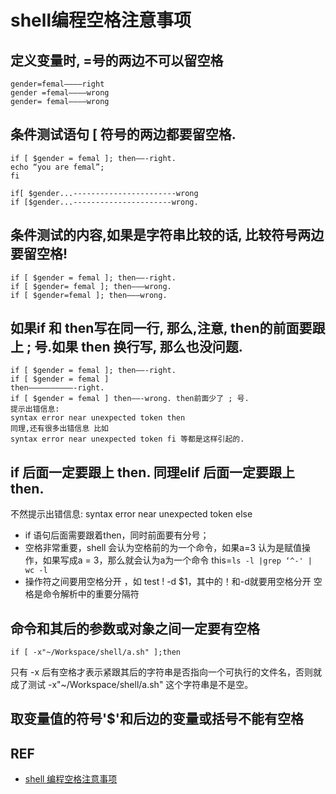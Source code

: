 # shell编程空格注意事项

## 定义变量时, =号的两边不可以留空格

```
gender=femal————right
gender =femal———–wrong
gender= femal———–wrong
```

## 条件测试语句 \[ 符号的两边都要留空格.

```
if [ $gender = femal ]; then——-right.
echo “you are femal”;
fi

if[ $gender...-----------------------wrong
if [$gender...----------------------wrong.
```

## 条件测试的内容,如果是字符串比较的话, 比较符号两边要留空格!

```
if [ $gender = femal ]; then——-right.
if [ $gender= femal ]; then——–wrong.
if [ $gender=femal ]; then———wrong.
```

## 如果if 和 then写在同一行, 那么,注意, then的前面要跟上 ; 号.如果 then 换行写, 那么也没问题.

```
if [ $gender = femal ]; then——-right.
if [ $gender = femal ]
then——————————-right.
if [ $gender = femal ] then——-wrong. then前面少了 ; 号.
提示出错信息:
syntax error near unexpected token then
同理,还有很多出错信息 比如
syntax error near unexpected token fi 等都是这样引起的.
```

## if 后面一定要跟上 then. 同理elif 后面一定要跟上 then.

不然提示出错信息: syntax error near unexpected token else

* if 语句后面需要跟着then，同时前面要有分号；
* 空格非常重要，shell 会认为空格前的为一个命令，如果a=3 认为是赋值操作，如果写成a = 3，那么就会认为a为一个命令 this=`ls -l |grep ‘^-' | wc -l`
* 操作符之间要用空格分开 ，如 test ! -d $1，其中的！和-d就要用空格分开 空格是命令解析中的重要分隔符

## 命令和其后的参数或对象之间一定要有空格

```
if [ -x"~/Workspace/shell/a.sh" ];then
```

只有 -x 后有空格才表示紧跟其后的字符串是否指向一个可执行的文件名，否则就成了测试 -x"\~/Workspace/shell/a.sh" 这个字符串是不是空。

## 取变量值的符号'$'和后边的变量或括号不能有空格

## REF

* [shell 编程空格注意事项](https://blog.csdn.net/codeheng/article/details/51177344)
